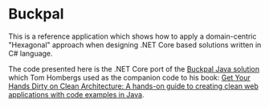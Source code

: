 # Buckpal

This is a reference application which shows how to apply a domain-centric "Hexagonal" approach when designing .NET Core based solutions written in C# language.

The code presented here is the .NET Core port of the [Buckpal Java solution](https://github.com/thombergs/buckpal) which Tom Hombergs used as the companion code to his book: [Get Your Hands Dirty on Clean Architecture: A hands-on guide to creating clean web applications with code examples in Java](https://reflectoring.io/book/).